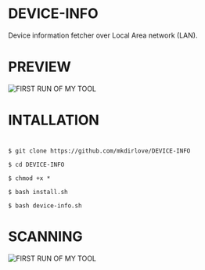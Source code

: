 # DEVICE-INFO
Device information fetcher over Local Area network (LAN).
# PREVIEW
![FIRST RUN OF MY TOOL](https://github.com/mkdirlove/DEVICE-INFO/blob/master/1.png)
#
# INTALLATION
#
    $ git clone https://github.com/mkdirlove/DEVICE-INFO

    $ cd DEVICE-INFO

    $ chmod +x *

    $ bash install.sh

    $ bash device-info.sh
#
# SCANNING
![FIRST RUN OF MY TOOL](https://github.com/mkdirlove/DEVICE-INFO/blob/master/scan.gif)
#

